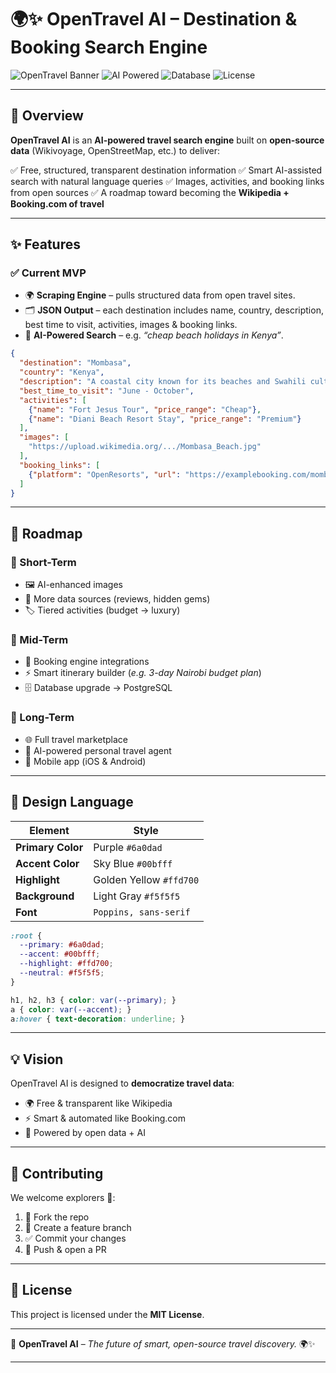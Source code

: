 # 🌍✨ OpenTravel AI – Destination & Booking Search Engine

![OpenTravel Banner](https://img.shields.io/badge/OpenTravel-AI-blueviolet?style=for-the-badge\&logo=googleearth\&logoColor=white)
![AI Powered](https://img.shields.io/badge/AI-Powered-00bfff?style=for-the-badge\&logo=python\&logoColor=white)
![Database](https://img.shields.io/badge/JSON%20%2F%20PostgreSQL-Structured_Data-orange?style=for-the-badge\&logo=postgresql\&logoColor=white)
![License](https://img.shields.io/badge/License-MIT-green?style=for-the-badge)

---

## 📌 Overview

**OpenTravel AI** is an **AI-powered travel search engine** built on **open-source data** (Wikivoyage, OpenStreetMap, etc.) to deliver:

✅ Free, structured, transparent destination information
✅ Smart AI-assisted search with natural language queries
✅ Images, activities, and booking links from open sources
✅ A roadmap toward becoming the **Wikipedia + Booking.com of travel**

---

## ✨ Features

### ✅ Current MVP

* 🌍 **Scraping Engine** – pulls structured data from open travel sites.
* 🗂️ **JSON Output** – each destination includes name, country, description, best time to visit, activities, images & booking links.
* 🔎 **AI-Powered Search** – e.g. *“cheap beach holidays in Kenya”*.

```json
{
  "destination": "Mombasa",
  "country": "Kenya",
  "description": "A coastal city known for its beaches and Swahili culture.",
  "best_time_to_visit": "June - October",
  "activities": [
    {"name": "Fort Jesus Tour", "price_range": "Cheap"},
    {"name": "Diani Beach Resort Stay", "price_range": "Premium"}
  ],
  "images": [
    "https://upload.wikimedia.org/.../Mombasa_Beach.jpg"
  ],
  "booking_links": [
    {"platform": "OpenResorts", "url": "https://examplebooking.com/mombasa"}
  ]
}
```

---

## 🚀 Roadmap

### 🔹 Short-Term

* 🖼️ AI-enhanced images
* 📖 More data sources (reviews, hidden gems)
* 🏷️ Tiered activities (budget → luxury)

### 🔹 Mid-Term

* 🔗 Booking engine integrations
* ⚡ Smart itinerary builder (*e.g. 3-day Nairobi budget plan*)
* 🗄️ Database upgrade → PostgreSQL

### 🔹 Long-Term

* 🌐 Full travel marketplace
* 🤖 AI-powered personal travel agent
* 📱 Mobile app (iOS & Android)

---

## 🎨 Design Language

| Element           | Style                   |
| ----------------- | ----------------------- |
| **Primary Color** | Purple `#6a0dad`        |
| **Accent Color**  | Sky Blue `#00bfff`      |
| **Highlight**     | Golden Yellow `#ffd700` |
| **Background**    | Light Gray `#f5f5f5`    |
| **Font**          | `Poppins, sans-serif`   |

```css
:root {
  --primary: #6a0dad;
  --accent: #00bfff;
  --highlight: #ffd700;
  --neutral: #f5f5f5;
}

h1, h2, h3 { color: var(--primary); }
a { color: var(--accent); }
a:hover { text-decoration: underline; }
```

---

## 💡 Vision

OpenTravel AI is designed to **democratize travel data**:

* 🌍 Free & transparent like Wikipedia
* ⚡ Smart & automated like Booking.com
* 💜 Powered by open data + AI

---

## 🤝 Contributing

We welcome explorers 🧭:

1. 🍴 Fork the repo
2. 🌱 Create a feature branch
3. ✅ Commit your changes
4. 🚀 Push & open a PR

---

## 📄 License

This project is licensed under the **MIT License**.

---

💜 **OpenTravel AI** – *The future of smart, open-source travel discovery.* 🌍✨

---


